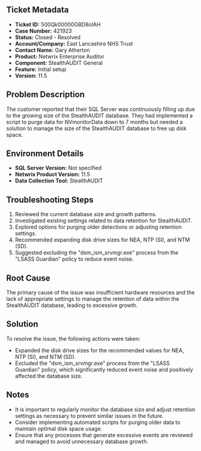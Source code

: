 ## Ticket Metadata
- **Ticket ID:** 500Qk00000GBD8oIAH
- **Case Number:** 421923
- **Status:** Closed - Resolved
- **Account/Company:** East Lancashire NHS Trust
- **Contact Name:** Gary Atherton
- **Product:** Netwrix Enterprise Auditor
- **Component:** StealthAUDIT General
- **Feature:** Initial setup
- **Version:** 11.5

## Problem Description
The customer reported that their SQL Server was continuously filling up due to the growing size of the StealthAUDIT database. They had implemented a script to purge data for NVmonitorData down to 7 months but needed a solution to manage the size of the StealthAUDIT database to free up disk space.

## Environment Details
- **SQL Server Version:** Not specified
- **Netwrix Product Version:** 11.5
- **Data Collection Tool:** StealthAUDIT

## Troubleshooting Steps
1. Reviewed the current database size and growth patterns.
2. Investigated existing settings related to data retention for StealthAUDIT.
3. Explored options for purging older detections or adjusting retention settings.
4. Recommended expanding disk drive sizes for NEA, NTP (SI), and NTM (SD).
5. Suggested excluding the "dsm_ism_srvmgr.exe" process from the "LSASS Guardian" policy to reduce event noise.

## Root Cause
The primary cause of the issue was insufficient hardware resources and the lack of appropriate settings to manage the retention of data within the StealthAUDIT database, leading to excessive growth.

## Solution
To resolve the issue, the following actions were taken:
- Expanded the disk drive sizes for the recommended values for NEA, NTP (SI), and NTM (SD).
- Excluded the "dsm_ism_srvmgr.exe" process from the "LSASS Guardian" policy, which significantly reduced event noise and positively affected the database size.

## Notes
- It is important to regularly monitor the database size and adjust retention settings as necessary to prevent similar issues in the future.
- Consider implementing automated scripts for purging older data to maintain optimal disk space usage.
- Ensure that any processes that generate excessive events are reviewed and managed to avoid unnecessary database growth.